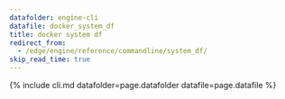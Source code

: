 ```yaml
---
datafolder: engine-cli
datafile: docker_system_df
title: docker system df
redirect_from:
  - /edge/engine/reference/commandline/system_df/
skip_read_time: true
---
```

<!--
This page is automatically generated from Docker's source code. If you want to
suggest a change to the text that appears here, open a ticket or pull request
in the source repository on GitHub:

https://github.com/docker/cli
-->

{% include cli.md datafolder=page.datafolder datafile=page.datafile %}
